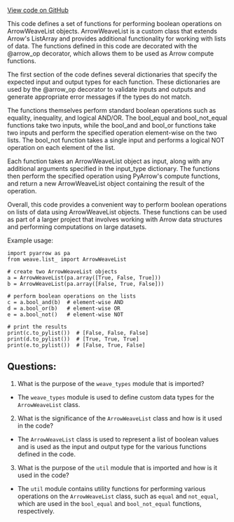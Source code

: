 [View code on GitHub](https://github.com/wandb/weave/weave/ops_arrow/boolean.py)

This code defines a set of functions for performing boolean operations on ArrowWeaveList objects. ArrowWeaveList is a custom class that extends Arrow's ListArray and provides additional functionality for working with lists of data. The functions defined in this code are decorated with the @arrow_op decorator, which allows them to be used as Arrow compute functions.

The first section of the code defines several dictionaries that specify the expected input and output types for each function. These dictionaries are used by the @arrow_op decorator to validate inputs and outputs and generate appropriate error messages if the types do not match.

The functions themselves perform standard boolean operations such as equality, inequality, and logical AND/OR. The bool_equal and bool_not_equal functions take two inputs, while the bool_and and bool_or functions take two inputs and perform the specified operation element-wise on the two lists. The bool_not function takes a single input and performs a logical NOT operation on each element of the list.

Each function takes an ArrowWeaveList object as input, along with any additional arguments specified in the input_type dictionary. The functions then perform the specified operation using PyArrow's compute functions, and return a new ArrowWeaveList object containing the result of the operation.

Overall, this code provides a convenient way to perform boolean operations on lists of data using ArrowWeaveList objects. These functions can be used as part of a larger project that involves working with Arrow data structures and performing computations on large datasets. 

Example usage:

```
import pyarrow as pa
from weave.list_ import ArrowWeaveList

# create two ArrowWeaveList objects
a = ArrowWeaveList(pa.array([True, False, True]))
b = ArrowWeaveList(pa.array([False, True, False]))

# perform boolean operations on the lists
c = a.bool_and(b)  # element-wise AND
d = a.bool_or(b)   # element-wise OR
e = a.bool_not()   # element-wise NOT

# print the results
print(c.to_pylist())  # [False, False, False]
print(d.to_pylist())  # [True, True, True]
print(e.to_pylist())  # [False, True, False]
```
## Questions: 
 1. What is the purpose of the `weave_types` module that is imported?
- The `weave_types` module is used to define custom data types for the `ArrowWeaveList` class.

2. What is the significance of the `ArrowWeaveList` class and how is it used in the code?
- The `ArrowWeaveList` class is used to represent a list of boolean values and is used as the input and output type for the various functions defined in the code.

3. What is the purpose of the `util` module that is imported and how is it used in the code?
- The `util` module contains utility functions for performing various operations on the `ArrowWeaveList` class, such as `equal` and `not_equal`, which are used in the `bool_equal` and `bool_not_equal` functions, respectively.